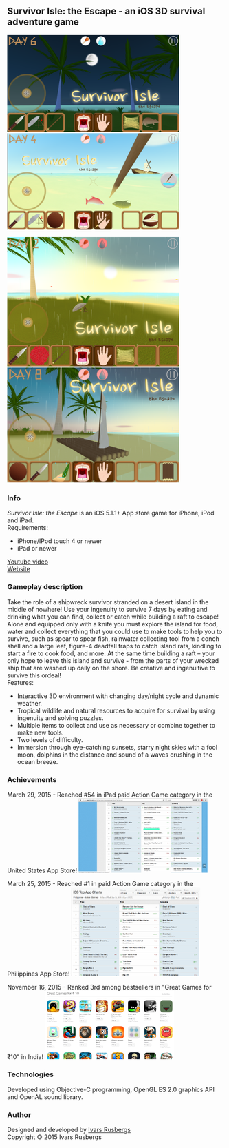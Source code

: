 ## Survivor Isle: the Escape - an iOS 3D survival adventure game
<p float="left">
<img src="screenshot_1.png" alt="Screenshot2" width="400"/>
<img src="screenshot_3.png" alt="Screenshot1" width="400"/>
</p>
<p float="left">
<img src="screenshot_4.png" alt="Screenshot3" width="400"/>
<img src="screenshot_2.png" alt="Screenshot4" width="400"/>  
</p>  

### Info
*Survivor Isle: the Escape* is an iOS 5.1.1+ App store game for iPhone, iPod and iPad.  
Requirements:
- iPhone/IPod touch 4 or newer
- iPad or newer  

[Youtube video](https://www.youtube.com/watch?v=fLNV-mex-d4)  
[Website](https://www.facebook.com/SurvivorEscape/)  
### Gameplay description
Take the role of a shipwreck survivor stranded on a desert island in the middle of nowhere! Use your ingenuity to survive 7 days by eating and drinking what you can find, collect or catch while building a raft to escape!  
Alone and equipped only with a knife you must explore the island for food, water and collect everything that you could use to make tools to help you to survive, such as spear to spear fish, rainwater collecting tool from a conch shell and a large leaf, figure-4 deadfall traps to catch island rats, kindling to start a fire to cook food, and more. At the same time building a raft – your only hope to leave this island and survive - from the parts of your wrecked ship that are washed up daily on the shore. Be creative and ingenuitive to survive this ordeal!  
Features:
- Interactive 3D environment with changing day/night cycle and dynamic weather.
- Tropical wildlife and natural resources to acquire for survival by using ingenuity and solving puzzles.
- Multiple items to collect and use as necessary or combine together to make new tools.
- Two levels of difficulty.
- Immersion through eye-catching sunsets, starry night skies with a fool moon, dolphins in the distance and sound of a waves crushing in the ocean breeze.  
### Achievements
March 29, 2015 - Reached #54 in iPad paid Action Game category in the United States App Store!
<img src="ach_states.png" alt="rank_states" width="300"/>  

March 25, 2015 - Reached #1 in paid Action Game category in the Philippines App Store!
<img src="ach_philippines.png" alt="rank_philippines" width="300"/>  

November 16, 2015 - Ranked 3rd among bestsellers in "Great Games for ₹10" in India!
<img src="ach_india.png" alt="rank_india" width="300"/>  

### Technologies
Developed using Objective-C programming, OpenGL ES 2.0 graphics API and OpenAL sound library.
### Author
Designed and developed by [Ivars Rusbergs](https://github.com/ivarsrb)  
Copyright © 2015 Ivars Rusbergs